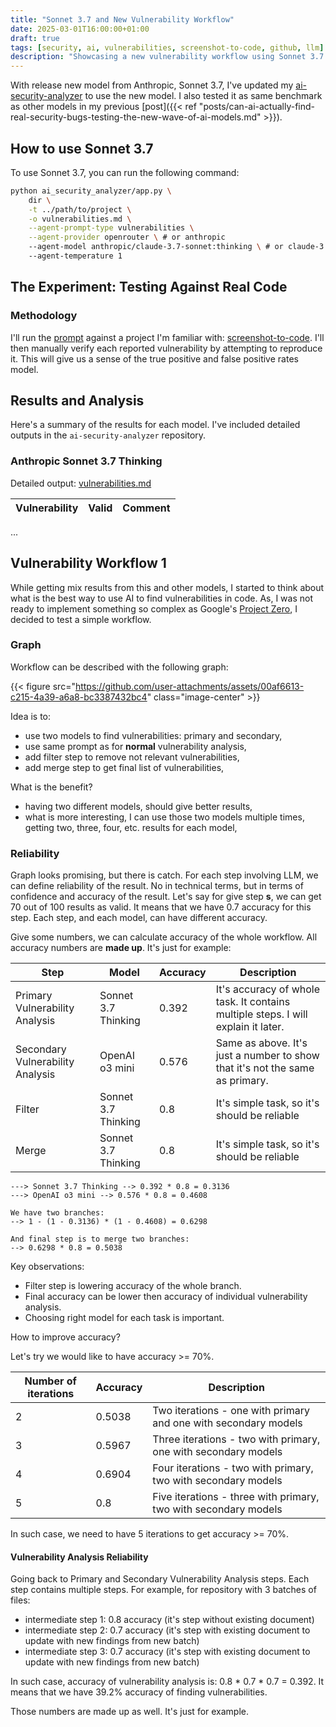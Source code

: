 ```yaml
---
title: "Sonnet 3.7 and New Vulnerability Workflow"
date: 2025-03-01T16:00:00+01:00
draft: true
tags: [security, ai, vulnerabilities, screenshot-to-code, github, llm]
description: "Showcasing a new vulnerability workflow using Sonnet 3.7 and a custom prompt."
---
```


With release new model from Anthropic, Sonnet 3.7, I've updated my [ai-security-analyzer](https://github.com/xvnpw/ai-security-analyzer) to use the new model. I also tested it as same benchmark as other models in my previous [post]({{< ref "posts/can-ai-actually-find-real-security-bugs-testing-the-new-wave-of-ai-models.md" >}}).

## How to use Sonnet 3.7

To use Sonnet 3.7, you can run the following command:


```bash
python ai_security_analyzer/app.py \
    dir \
    -t ../path/to/project \
    -o vulnerabilities.md \
    --agent-prompt-type vulnerabilities \
    --agent-provider openrouter \ # or anthropic
    --agent-model anthropic/claude-3.7-sonnet:thinking \ # or claude-3.7-sonnet-latest
    --agent-temperature 1
```

## The Experiment: Testing Against Real Code

### Methodology

I'll run the [prompt](https://github.com/xvnpw/ai-security-analyzer/blob/main/ai_security_analyzer/prompts/default/dir/vulnerabilities-default.yaml) against a project I'm familiar with: [screenshot-to-code](https://github.com/abi/screenshot-to-code). I'll then manually verify each reported vulnerability by attempting to reproduce it. This will give us a sense of the true positive and false positive rates model.

## Results and Analysis

Here's a summary of the results for each model. I've included detailed outputs in the `ai-security-analyzer` repository.

### Anthropic Sonnet 3.7 Thinking

Detailed output: [vulnerabilities.md](https://github.com/xvnpw/ai-security-analyzer/blob/main/examples/dir-vulnerabilities-screenshot-to-code-anthropicclaude-3.7-sonnetthinking.md)

| Vulnerability | Valid | Comment |
| --- | --- | --- |

...

## Vulnerability Workflow 1

While getting mix results from this and other models, I started to think about what is the best way to use AI to find vulnerabilities in code. As, I was not ready to implement something so complex as Google's [Project Zero](https://googleprojectzero.blogspot.com/2024/10/from-naptime-to-big-sleep.html), I decided to test a simple workflow.

### Graph

Workflow can be described with the following graph:

{{< figure src="https://github.com/user-attachments/assets/00af6613-c215-4a39-a6a8-bc3387432bc4"  class="image-center" >}}

Idea is to:
- use two models to find vulnerabilities: primary and secondary,
- use same prompt as for __normal__ vulnerability analysis,
- add filter step to remove not relevant vulnerabilities,
- add merge step to get final list of vulnerabilities,

What is the benefit?
- having two different models, should give better results,
- what is more interesting, I can use those two models multiple times, getting two, three, four, etc. results for each model,

### Reliability

Graph looks promising, but there is catch. For each step involving LLM, we can define reliability of the result. No in technical terms, but in terms of confidence and accuracy of the result. Let's say for give step **s**, we can get 70 out of 100 results as valid. It means that we have 0.7 accuracy for this step. Each step, and each model, can have different accuracy.

Give some numbers, we can calculate accuracy of the whole workflow. All accuracy numbers are **made up**. It's just for example:

| Step | Model | Accuracy | Description |
| --- | --- | --- | --- |
| Primary Vulnerability Analysis | Sonnet 3.7 Thinking | 0.392 | It's accuracy of whole task. It contains multiple steps. I will explain it later. |
| Secondary Vulnerability Analysis | OpenAI o3 mini | 0.576 | Same as above. It's just a number to show that it's not the same as primary. |
| Filter | Sonnet 3.7 Thinking | 0.8 | It's simple task, so it's should be reliable |
| Merge | Sonnet 3.7 Thinking | 0.8 | It's simple task, so it's should be reliable |

```
---> Sonnet 3.7 Thinking --> 0.392 * 0.8 = 0.3136
---> OpenAI o3 mini --> 0.576 * 0.8 = 0.4608

We have two branches:
--> 1 - (1 - 0.3136) * (1 - 0.4608) = 0.6298

And final step is to merge two branches:
--> 0.6298 * 0.8 = 0.5038
```

Key observations:
- Filter step is lowering accuracy of the whole branch. 
- Final accuracy can be lower then accuracy of individual vulnerability analysis.
- Choosing right model for each task is important.

How to improve accuracy?

Let's try we would like to have accuracy >= 70%.

| Number of iterations | Accuracy | Description |
| --- | --- | --- |
| 2 | 0.5038 | Two iterations - one with primary and one with secondary models |
| 3 | 0.5967 | Three iterations - two with primary, one with secondary models |
| 4 | 0.6904 | Four iterations - two with primary, two with secondary models |
| 5 | 0.8 | Five iterations - three with primary, two with secondary models |

In such case, we need to have 5 iterations to get accuracy >= 70%.

#### Vulnerability Analysis Reliability

Going back to Primary and Secondary Vulnerability Analysis steps. Each step contains multiple steps. For example, for repository with 3 batches of files:

- intermediate step 1: 0.8 accuracy (it's step without existing document)
- intermediate step 2: 0.7 accuracy (it's step with existing document to update with new findings from new batch)
- intermediate step 3: 0.7 accuracy (it's step with existing document to update with new findings from new batch)

In such case, accuracy of vulnerability analysis is: 0.8 * 0.7 * 0.7 = 0.392. It means that we have 39.2% accuracy of finding vulnerabilities.

Those numbers are made up as well. It's just for example.
















